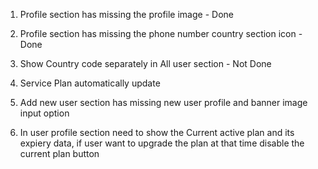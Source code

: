 1. Profile section has missing the profile image - Done
2. Profile section has missing the phone number country section icon - Done



3. Show Country code separately in All user section - Not Done 
4. Service Plan automatically update   
5. Add new user section has missing new user profile and banner image input option   
6. In user profile section need to show the Current active plan and its expiery data, if user want to upgrade the plan at that time disable the current plan button